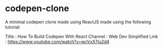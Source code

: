 # codepen-clone
A minimal codepen clone made using ReactJS made using the following tutorial:

Title : How To Build Codepen With React
Channel : Web Dev Simplified
Link : https://www.youtube.com/watch?v=wcVxX7lu2d4

